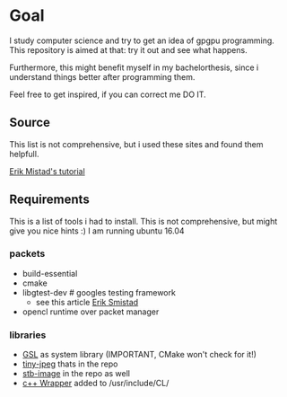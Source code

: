 # Goal

I study computer science and try to get an idea of gpgpu programming.
This repository is aimed at that: try it out and see what happens.

Furthermore, this might benefit myself in my bachelorthesis, since i understand things 
better after programming them.

Feel free to get inspired, if you can correct me DO IT.


## Source

This list is not comprehensive, but i used these sites and found them helpfull.

[Erik Mistad's tutorial](https://www.eriksmistad.no/gaussian-blur-using-opencl-and-the-built-in-images-textures/)

## Requirements

This is a list of tools i had to install. This is not comprehensive, but might give you nice hints :)
I am running ubuntu 16.04
### packets
- build-essential
- cmake
- libgtest-dev # googles testing framework
    - see this article [Erik Smistad](https://www.eriksmistad.no/getting-started-with-google-test-on-ubuntu/)
- opencl runtime over packet manager

### libraries
- [GSL](https://github.com/Microsoft/GSL) as system library (IMPORTANT, CMake won't check for it!)
- [tiny-jpeg](https://github.com/serge-rgb/TinyJPEG) thats in the repo
- [stb-image](https://github.com/nothings/stb/blob/master/stb_image.h) in the repo as well
- [c++ Wrapper](https://www.khronos.org/registry/cl/api/2.1/cl.hpp) added to /usr/include/CL/
